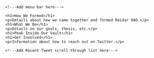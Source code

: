 <link href="./DevProject/resources/css/index.css" type="text/css" rel="stylesheet">

<html>

<head>
    <title>Reidar DAO</title>
</head>

<body>

    <!---Add menu bar here--->

    <h1>How We Formed</h1>
    <p>Details about how we came together and formed Reidar DAO.</p>
    <h1>What We Do</h1>
    <p>Details on our goals, thesis, etc.</p>
    <h1>Peak Inside Our Vault</h1>
    <h1>Get Involved</h1>
    <p>Information about how to reach out on Twitter.</p>

    <!---Add Recent Tweet scroll-through list here--->

</body>

<footer>

</footer>

</html>
